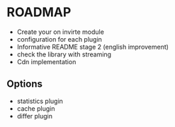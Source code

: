 # ROADMAP
- Create your on invirte module
- configuration for each plugin
- Informative README stage 2 (english improvement)
- check the library with streaming
- Cdn implementation



Options
----
- statistics plugin
- cache plugin
- differ plugin
